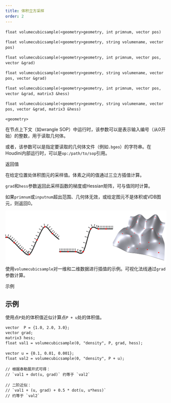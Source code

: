 ```yaml
---  
title: 体积立方采样  
order: 2  
---  
```


`float volumecubicsample(<geometry>geometry, int primnum, vector pos)`  

`float volumecubicsample(<geometry>geometry, string volumename, vector pos)`  

`float volumecubicsample(<geometry>geometry, int primnum, vector pos, vector &grad)`  

`float volumecubicsample(<geometry>geometry, string volumename, vector pos, vector &grad)`  

`float volumecubicsample(<geometry>geometry, int primnum, vector pos, vector &grad, matrix3 &hess)`  

`float volumecubicsample(<geometry>geometry, string volumename, vector pos, vector &grad, matrix3 &hess)`  

`<geometry>`  

在节点上下文（如wrangle SOP）中运行时，该参数可以是表示输入编号（从0开始）的整数，用于读取几何体。  

或者，该参数可以是指定要读取的几何体文件（例如`.bgeo`）的字符串。在Houdini内部运行时，可以是`op:/path/to/sop`引用。  

返回值  

在给定位置处体积图元的采样值。体素之间的值通过三立方插值计算。  

`grad`和`hess`参数返回此采样函数的梯度或Hessian矩阵，可与值同时计算。  

如果`primnum`或`inputnum`超出范围、几何体无效，或给定图元不是体积或VDB图元，则返回0。  

![](../_static/vex/volumecubicsample.png)  
使用`volumecubicsample`对一维和二维数据进行插值的示例。可视化法线通过`grad`参数计算。  

示例  

## 示例  

使用点`P`处的体积值近似计算点`P + u`处的体积值。  

```vex  
vector  P = {1.0, 2.0, 3.0};  
vector grad;  
matrix3 hess;  
float val1 = volumecubicsample(0, "density", P, grad, hess);  

vector u = {0.1, 0.01, 0.001};  
float val2 = volumecubicsample(0, "density", P + u);  

// 根据泰勒展开式可得：  
// `val1 + dot(u, grad)` 约等于 `val2`  

// 二阶近似：  
// `val1 + (u, grad) + 0.5 * dot(u, u*hess)`  
// 约等于 `val2`  
```